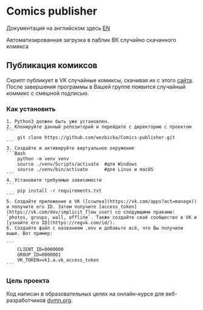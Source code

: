 # Comics publisher

Документация на английском здесь <a href='README_EN.md'>EN</a>

Автоматизированная загрузка в паблик ВК случайно скачанного комикса

## Публикация комиксов

Скрипт публикует в VK случайные комиксы, скачивая их с этого [сайта](https://xkcd.com/).
После завершения программы в Вашей группе появится случайный коммикс с смешной подписью.

### Как установить

    1. Python3 должен быть уже установлен.
    2. Клонируйте данный репозиторий и перейдите с директорию с проектом
    ```
        git clone https://github.com/wezbicka/Comics-publisher.git
    ```
    3. Создайте и активируйте виртуальное окружение
    ```Bash
        python -m venv venv
        source ./venv/Scripts/activate  #для Windows
        source ./venv/bin/activate      #для Linux и macOS
    ```
    4. Установите требуемые зависимости
    ```
        pip install -r requirements.txt
    ```
    5. Создайте приложение в VK ([ссылка](https://vk.com/apps?act=manage)) и получите его ID. Затем получите [access_token](https://vk.com/dev/implicit_flow_user) со следующими правами: `photos, groups, wall, offline`. Также создайте своё сообщество в VK и [узнайте его ID](https://regvk.com/id/). 
    6. Cоздайте файл с названием .env и добавьте всё, что Вы получили выше. Вот пример:

    ```
        CLIENT_ID=0000000
        GROUP_ID=0000001
        VK_TOKEN=vk1.a.vk_access_token
    ```

### Цель проекта

Код написан в образовательных целях на онлайн-курсе для веб-разработчиков [dvmn.org](https://dvmn.org/).
